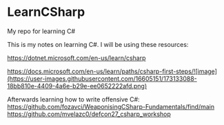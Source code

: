 # LearnCSharp
My repo for learning C#

This is my notes on learning C#. I will be using these resources: 

https://dotnet.microsoft.com/en-us/learn/csharp

https://docs.microsoft.com/en-us/learn/paths/csharp-first-steps/![image](https://user-images.githubusercontent.com/16605151/173133088-18bb810e-4409-4a6e-b29e-ee0652222afd.png)

Afterwards learning how to write offensive C#:
https://github.com/fozavci/WeaponisingCSharp-Fundamentals/find/main
https://github.com/mvelazc0/defcon27_csharp_workshop
